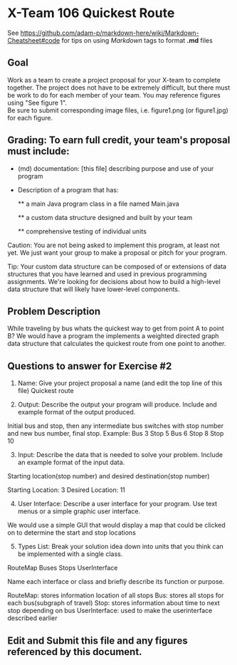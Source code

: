 # X-Team 106 Quickest Route

See https://github.com/adam-p/markdown-here/wiki/Markdown-Cheatsheet#code for tips on using *Markdown* tags to format __.md__ files

## Goal

Work as a team to create a project proposal for your X-team to complete together.
The project does not have to be extremely difficult,
but there must be work to do for each member of your team.
You may reference figures using "See figure 1".  
Be sure to submit corresponding image files, i.e. figure1.png (or figure1.jpg) for each figure.

## Grading: To earn full credit, your team's proposal must include:

* (md) documentation: [this file] describing purpose and use of your program

* Description of a program that has:

  ** a main Java program class in a file named Main.java
  
  ** a custom data structure designed and built by your team
  
  ** comprehensive testing of individual units
  
 Caution: You are not being asked to implement this program, at least not yet. 
 We just want your group to make a proposal or pitch for your program.
 
 Tip: Your custom data structure can be composed of or extensions of data structures that you have learned and used in previous programming assignments.  We're looking for decisions about how to build a high-level data structure that will likely have lower-level components.

## Problem Description

While traveling by bus whats the quickest way to get from point A to point B?
We would have a program the implements a weighted directed graph data structure that calculates the quickest route from one point to another. 

## Questions to answer for Exercise #2

1. Name: Give your project proposal a name (and edit the top line of this file)
Quickest route


2. Output: Describe the output your program will produce.  Include and example format of the output produced.

Initial bus and stop, then any intermediate bus switches with stop number and new bus number, final stop.
Example:
Bus 3 Stop 5
Bus 6 Stop 8
Stop 10


3. Input: Describe the data that is needed to solve your problem. Include an example format of the input data.

Starting location(stop number) and desired destination(stop number)

Starting Location: 3
Desired Location: 11


4. User Interface: Describe a user interface for your program.  Use text menus or a simple graphic user interface.

We would use a simple GUI that would display a map that could be clicked on to determine the start and stop locations



5. Types List: Break your solution idea down into units that you think can be implemented with a single class.

RouteMap
Buses
Stops
UserInterface


Name each interface or class and briefly describe its function or purpose.

RouteMap: stores information location of all stops
Bus: stores all stops for each bus(subgraph of travel)
Stop: stores information about time to next stop depending on bus
UserInterface: used to make the userinterface described earlier

## Edit and Submit this file and any figures referenced by this document. 

